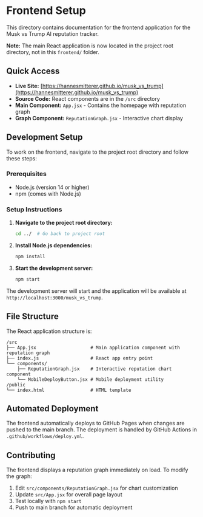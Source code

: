 # Frontend Setup

This directory contains documentation for the frontend application for the Musk vs Trump AI reputation tracker.

**Note:** The main React application is now located in the project root directory, not in this `frontend/` folder.

## Quick Access

- **Live Site:** [https://hannesmitterer.github.io/musk_vs_trump](https://hannesmitterer.github.io/musk_vs_trump)
- **Source Code:** React components are in the `/src` directory
- **Main Component:** `App.jsx` - Contains the homepage with reputation graph
- **Graph Component:** `ReputationGraph.jsx` - Interactive chart display

## Development Setup

To work on the frontend, navigate to the project root directory and follow these steps:

### Prerequisites

- Node.js (version 14 or higher)
- npm (comes with Node.js)

### Setup Instructions

1. **Navigate to the project root directory:**
   ```bash
   cd ../  # Go back to project root
   ```

2. **Install Node.js dependencies:**
   ```bash
   npm install
   ```

3. **Start the development server:**
   ```bash
   npm start
   ```

The development server will start and the application will be available at `http://localhost:3000/musk_vs_trump`.

## File Structure

The React application structure is:

```
/src
├── App.jsx                    # Main application component with reputation graph
├── index.js                   # React app entry point
└── components/
    ├── ReputationGraph.jsx    # Interactive reputation chart component
    └── MobileDeployButton.jsx # Mobile deployment utility
/public
└── index.html                 # HTML template
```

## Automated Deployment

The frontend automatically deploys to GitHub Pages when changes are pushed to the main branch. The deployment is handled by GitHub Actions in `.github/workflows/deploy.yml`.

## Contributing

The frontend displays a reputation graph immediately on load. To modify the graph:

1. Edit `src/components/ReputationGraph.jsx` for chart customization
2. Update `src/App.jsx` for overall page layout
3. Test locally with `npm start`
4. Push to main branch for automatic deployment